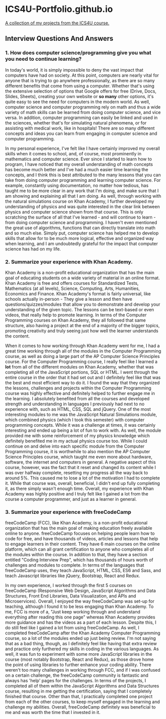 # ICS4U-Portfolio.github.io
[A collection of my projects from the ICS4U course.](https://alexclements63.github.io/ICS4U-Portfolio/)

## Interview Questions And Answers

### 1. How does computer science/programming give you what you need to continue learning?
In today's world, it is simply impossible to deny the vast impact that computers have had on society. At this point, computers are nearly vital for anyone that is trying to go anywhere professionally, as there are so many different benefits that come from using a computer. Whether that's using the extensive selection of options that Google offers for free (Drive, Docs, Slides, Sheets), creating your own website or **so many** other options, it's quite easy to see the need for computers in the modern world. As well, computer science and computer programming rely on math and thus a wide variety of math skills can be learned from doing computer science, and vice versa. In addition, computer programming can easily be linked and used in the sciences, whether that's for simulating natural phenomena, or for assisting with medical work, like in hospitals! There are so many different concepts and ideas you can learn from engaging in computer science and computer programming.

In my personal experience, I've felt like I have certainly improved my overall skills when it comes to school, and, of course, most prominently in mathematics and computer science. Ever since I started to learn how to program, I have noticed that my overall understanding of math concepts has become much better and I've had a much easier time learning the concepts, and I think this is best attributed to the many lessons that you can take from doing computer programming and learning computer science. For example, constantly using documentation, no matter how tedious, has taught me to be more clear in any work that I'm doing, and make sure that I am showing and explaining all that I am doing. As well, through working with the natural simulations course on Khan Academy, I further developed my understanding of physics and was quite interested in the clear link between physics and computer science shown from that course. This is only scratching the surface of all that I've learned - and will continue to learn - from doing computer science and programming. I haven't even mentioned the great use of algorithms, functions that can directly translate into math and so much else. Simply put, computer science has helped me to develop skills that allow for to be much more logical, effective and organized way when learning, and I am undoubtedly grateful for the impact that computer science has had on my life.
### 2. Summarize your experience with Khan Academy.
Khan Academy is a non-profit educational organization that has the main goal of educating students on a wide variety of material in an online format. Khan Academy is free and offers courses for Standardized Tests, Mathematics (at all levels), Science, Computing, Arts, Humanities, Economics and Finance. Khan Academy's format is fairly universal, like schools actually in-person - They give a lesson and then have questions/quizzes/modules that allow you to demonstrate and develop your understanding of the given topic. The lessons can be text-based or even videos, that really help to promote learning. In terms of the Computer Programming courses on Khan Academy, they all followed that same structure, also having a project at the end of a majority of the bigger topics, promoting creativity and truly seeing just how well the learner understands the content.

When it comes to how working through Khan Academy went for me, I had a great time working through all of the modules in the Computer Programming course, as well as doing a large part of the AP Computer Science Principles course. For the Computer Programming course, I really feel like I learned a **lot** from all of the different modules on Khan Academy, whether that was completing all of the JavaScript portions, SQL or HTML. I went through the entire course in the order that it had set out and I definitely feel like that was the best and most efficient way to do it. I found the way that they organized the lessons, challenges and projects within the Computer Programming course was highly effective and definitely helped to further engage me in the learning. I absolutely benefited from all the courses and developed strength and understanding in languages I previously had next to no experience with, such as HTML, CSS, SQL and jQuery. One of the most interesting modules to me was the JavaScript Natural Simulations module, which combined physics (which I took this semester) with computer programming concepts. While it was a challenge at times, it was certainly interesting and ended up being a lot of fun to work with. As well, the module provided me with some reinforcement of my physics knowledge which definitely benefited me in my actual physics course too. While I could continue on and delve into each specific module from the Computer Programming course, it is worthwhile to also mention the AP Computer Science Principles course, which taught me even more about hardware, software, the internet and computers in general. A negative aspect of this course, however, was the fact that it reset and changed its content while I was over halfway complete, resetting my progress all the way back to around 5%. This caused me to lose a lot of the motivation I had to complete it. While that course was, overall, beneficial, I didn't end up fully completing it, as there simply wasn't enough time. Overall, my experience with Khan Academy was highly positive and I truly felt like I gained a lot from the course a computer programmer, and just as a learner in general. 

### 3. Summarize your experience with freeCodeCamp
freeCodeCamp (FCC), like Khan Academy, is a non-profit educational organization that has the main goal of making education freely available online to anyone. freeCodeCamp focuses on helping people learn how to code for free, and have thousands of videos, articles and lessons that help to engage learners in their content. They have 6 main courses on the online platform, which can all grant certification to anyone who completes all of the modules within the course. In addition to that, they have a section entitled "Coding Interview Prep", which has thousands of hours worth of challenges and modules to complete. In terms of the languages that freeCodeCamp uses, they teach JavaScript, HTML, CSS, ES6 and Sass, and teach Javascript libraries like jQuery, Bootstrap, React and Redux. 

In my own experience, I worked through the first 5 courses on freeCodeCamp (Responsive Web Design, JavaScript Algorithms and Data Structures, Front End Libraries, Data Visualization, and APIs and Microservices). Overall, I enjoyed the way freeCodeCamp was set-up for teaching, although I found it to be less engaging than Khan Academy. To me, FCC is more of a, "Just keep working through and understand everything after reading this one page" whereas Khan Academy provides more guidance and has the videos as a part of each lesson. Despite this, I do still feel like I gained a lot from using freeCodeCamp. As well, I completed freeCodeCamp after the Khan Academy Computer Programming course, so a lot of the modules ended up just being review. I'm not saying that as a bad thing, though, as I definitely feel like having that extra review and practice only furthered my skills in coding in the various languages. As well, it was fun to experiment with some more JavaScript libraries in the course (most notably Bootstrap, React and Redux), as those drove home the point of using libraries to further enhance your coding ability. There weren't too many challenges in working through FCC, and if I was confused on a certain challenge, the freeCodeCamp community is fantastic and always has 'help' pages for the challenges. In terms of the projects, I completed all of them within the JavaScript Algorithms and Data Structures course, resulting in me getting the certification, saying that I completely finished that course. Other than that, I practically completed one project from each of the other courses, to keep myself engaged in the learning and challenge my abilities. Overall, freeCodeCamp definitely was beneficial to me and was worth the time that I invested in it. 
